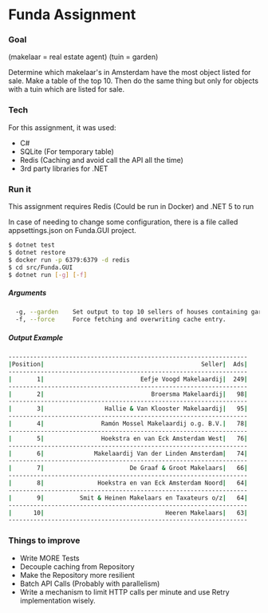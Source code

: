 # Funda Assignment

### Goal
(makelaar = real estate agent)
(tuin = garden)

Determine which makelaar's  in Amsterdam have the most object listed for sale. Make a table of the top 10. 
Then do the same thing but only for objects with a tuin which are listed for sale.

### Tech

For this assignment, it was used:

- C#
- SQLite (For temporary table)
- Redis (Caching and avoid call the API all the time)
- 3rd party libraries for .NET

### Run it

This assignment requires Redis (Could be run in Docker) and .NET 5 to run

In case of needing to change some configuration, there is a file called appsettings.json on Funda.GUI project.

```sh
$ dotnet test
$ dotnet restore
$ docker run -p 6379:6379 -d redis
$ cd src/Funda.GUI
$ dotnet run [-g] [-f]
```

##### Arguments

```sh
  -g, --garden    Set output to top 10 sellers of houses containing garden.
  -f, --force     Force fetching and overwriting cache entry.
```

##### Output Example

```sh
-------------------------------------------------------------------
|Position|                                            Seller|  Ads|
-------------------------------------------------------------------
|       1|                           Eefje Voogd Makelaardij|  249|
-------------------------------------------------------------------
|       2|                              Broersma Makelaardij|   98|
-------------------------------------------------------------------
|       3|                 Hallie & Van Klooster Makelaardij|   95|
-------------------------------------------------------------------
|       4|                Ramón Mossel Makelaardij o.g. B.V.|   78|
-------------------------------------------------------------------
|       5|                Hoekstra en van Eck Amsterdam West|   76|
-------------------------------------------------------------------
|       6|              Makelaardij Van der Linden Amsterdam|   74|
-------------------------------------------------------------------
|       7|                        De Graaf & Groot Makelaars|   66|
-------------------------------------------------------------------
|       8|               Hoekstra en van Eck Amsterdam Noord|   64|
-------------------------------------------------------------------
|       9|          Smit & Heinen Makelaars en Taxateurs o/z|   64|
-------------------------------------------------------------------
|      10|                                  Heeren Makelaars|   63|
-------------------------------------------------------------------
```

### Things to improve

- Write MORE Tests
- Decouple caching from Repository
- Make the Repository more resilient
- Batch API Calls (Probably with parallelism)
- Write a mechanism to limit HTTP calls per minute and use Retry implementation wisely.

